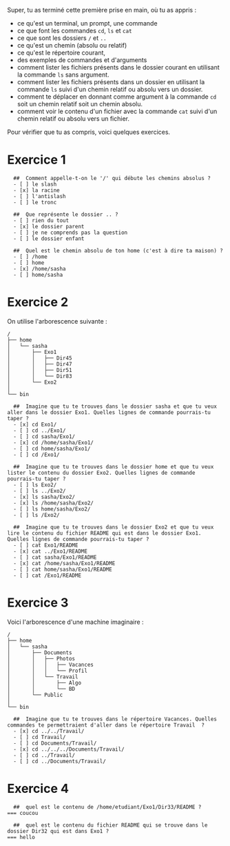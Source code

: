 Super, tu as terminé cette première prise en main, où tu as appris :

* ce qu'est un terminal, un prompt, une commande
* ce que font les commandes `cd`, `ls` et `cat`
* ce que sont les dossiers `/` et `..`
* ce qu'est un chemin (absolu ou relatif)
* ce qu'est le répertoire courant,
* des exemples de commandes et d'arguments
* comment lister les fichiers présents dans le dossier courant  en utilisant la commande `ls` sans argument.
* comment lister les fichiers présents dans un dossier en utilisant la commande `ls` suivi d'un chemin relatif ou absolu vers un dossier.
* comment te déplacer en donnant comme argument à la commande `cd` soit un chemin relatif soit un chemin absolu.
* comment voir le contenu d'un fichier avec la commande `cat` suivi d'un chemin relatif ou absolu vers un fichier.

Pour vérifier que tu as compris, voici quelques exercices.

# Exercice 1

```{quizdown} 
  ##  Comment appelle-t-on le '/' qui débute les chemins absolus ? 
  - [ ] le slash
  - [x] la racine
  - [ ] l'antislash
  - [ ] le tronc
```

```{quizdown} 
  ##  Que représente le dossier .. ? 
  - [ ] rien du tout
  - [x] le dossier parent
  - [ ] je ne comprends pas la question
  - [ ] le dossier enfant
```

```{quizdown} 
  ##  Quel est le chemin absolu de ton home (c'est à dire ta maison) ? 
  - [ ] /home
  - [ ] home
  - [x] /home/sasha
  - [ ] home/sasha
```
# Exercice 2

On utilise l'arborescence suivante :

```
/
├── home
│   └── sasha
│       ├── Exo1
│       │   ├── Dir45
│       │   ├── Dir47
│       │   ├── Dir51
│       │   └── Dir83
│       └── Exo2
│   
└── bin
``` 


```{quizdown} 
  ##  Imagine que tu te trouves dans le dossier sasha et que tu veux aller dans le dossier Exo1. Quelles lignes de commande pourrais-tu taper ? 
  - [x] cd Exo1/
  - [ ] cd ../Exo1/
  - [ ] cd sasha/Exo1/
  - [x] cd /home/sasha/Exo1/
  - [ ] cd home/sasha/Exo1/
  - [ ] cd /Exo1/
```
```{quizdown} 
  ##  Imagine que tu te trouves dans le dossier home et que tu veux lister le contenu du dossier Exo2. Quelles lignes de commande pourrais-tu taper ? 
  - [ ] ls Exo2/
  - [ ] ls ../Exo2/
  - [x] ls sasha/Exo2/
  - [x] ls /home/sasha/Exo2/
  - [ ] ls home/sasha/Exo2/
  - [ ] ls /Exo2/
```

```{quizdown} 
  ##  Imagine que tu te trouves dans le dossier Exo2 et que tu veux lire le contenu du fichier README qui est dans le dossier Exo1. Quelles lignes de commande pourrais-tu taper ? 
  - [ ] cat Exo1/README
  - [x] cat ../Exo1/README
  - [ ] cat sasha/Exo1/README
  - [x] cat /home/sasha/Exo1/README
  - [ ] cat home/sasha/Exo1/README
  - [ ] cat /Exo1/README
```
# Exercice 3

Voici l'arborescence d'une machine imaginaire :

```
/
├── home
│   └── sasha
│       ├── Documents
│       │   ├── Photos
│       │   │   ├── Vacances
│       │   │   └── Profil
│       │   └── Travail
│       │       ├── Algo
│       │       └── BD
│       └── Public
│   
└── bin
``` 

```{quizdown} 
  ##  Imagine que tu te trouves dans le répertoire Vacances. Quelles commandes te permettraient d'aller dans le répertoire Travail  ? 
  - [x] cd ../../Travail/
  - [ ] cd Travail/
  - [ ] cd Documents/Travail/
  - [x] cd ../../../Documents/Travail/
  - [ ] cd ../Travail/
  - [ ] cd ../Documents/Travail/
```


# Exercice 4

```{quizdown} 
  ##  quel est le contenu de /home/etudiant/Exo1/Dir33/README ? 
=== coucou
```

```{quizdown} 
  ##  quel est le contenu du fichier README qui se trouve dans le dossier Dir32 qui est dans Exo1 ? 
=== hello
```

